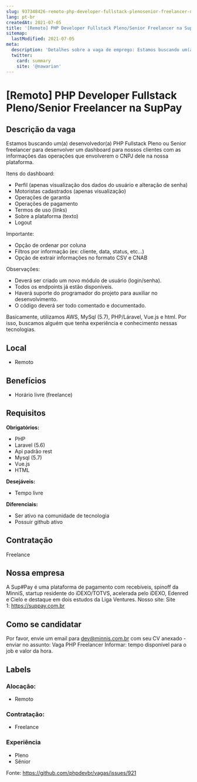 ```yaml
---
slug: 937348426-remoto-php-developer-fullstack-plenosenior-freelancer-na-suppay
lang: pt-br
createdAt: 2021-07-05
title: '[Remoto] PHP Developer Fullstack Pleno/Senior Freelancer na SupPay  - Vaga de Emprego'
sitemap:
  lastModified: 2021-07-05
meta:
  description: 'Detalhes sobre a vaga de emprego: Estamos buscando um(a) desenvolvedor(a) PHP Fullstack Pleno ou Senior freelancer para desenvolver um dashboard para nossos clientes com as informações das operações que envolverem o CNPJ dele na nossa plataforma.  Itens do dashboard: - Perfil (apenas visualização dos dados do usuário e alteração de senha) - Motoristas cadastrados (apenas visualização) - Operações de garantia - Operações de pagamento - Termos de uso (links) - Sobre a plataforma (texto) - Logout Importante: - Opção de ordenar por coluna - Filtros por informação (ex: cliente, data, status, etc…) - Opção de extrair informações no formato CSV e CNAB Observações: - Deverá ser criado um novo módulo de usuário (login/senha). - Todos os endpoints já estão disponíveis. - Haverá suporte do programador do projeto para auxiliar no desenvolvimento. - O código deverá ser todo comentado e documentado. Basicamente, utilizamos AWS, MySql (5.7), PHP/Láravel, Vue.js e html. Por isso, buscamos alguém que tenha experiência e conhecimento nessas tecnologias.'
  twitter:
    card: summary
    site: '@nawarian'
---
```


# [Remoto] PHP Developer Fullstack Pleno/Senior Freelancer na SupPay 

## Descrição da vaga

Estamos buscando um(a) desenvolvedor(a) PHP Fullstack Pleno ou Senior freelancer para desenvolver um dashboard para nossos clientes com as informações das operações que envolverem o CNPJ dele na nossa plataforma. 

Itens do dashboard:
- Perfil (apenas visualização dos dados do usuário e alteração de senha)
- Motoristas cadastrados (apenas visualização)
- Operações de garantia
- Operações de pagamento
- Termos de uso (links)
- Sobre a plataforma (texto)
- Logout

Importante: 
- Opção de ordenar por coluna
- Filtros por informação (ex: cliente, data, status, etc…)
- Opção de extrair informações no formato CSV e CNAB

Observações:
- Deverá ser criado um novo módulo de usuário (login/senha). 
- Todos os endpoints já estão disponíveis. 
- Haverá suporte do programador do projeto para auxiliar no desenvolvimento. 
- O código deverá ser todo comentado e documentado.

Basicamente, utilizamos AWS, MySql (5.7), PHP/Láravel, Vue.js e html. Por isso, buscamos alguém que tenha experiência e conhecimento nessas tecnologias.

## Local

- Remoto

## Benefícios

- Horário livre (freelance)

## Requisitos

**Obrigatórios:**
- PHP
- Laravel (5.6)
- Api padrão rest
- Mysql (5.7)
- Vue.js
- HTML

**Desejáveis:**
- Tempo livre

**Diferenciais:**
- Ser ativo na comunidade de tecnologia
- Possuir github ativo

## Contratação

Freelance

## Nossa empresa

A Sup#Pay é uma plataforma de pagamento com recebíveis, spinoff da MinniS, startup residente do iDEXO/TOTVS, acelerada pelo iDEXO, Edenred e Cielo e destaque em dois estudos da Liga Ventures. Nosso site: Site 1: https://suppay.com.br

## Como se candidatar

Por favor, envie um email para dev@minnis.com.br com seu CV anexado - enviar no assunto: Vaga PHP Freelancer
Informar: tempo disponível para o job e valor da hora.

## Labels

<!-- Escolha abaixo, apague as que não fizerem sentido: -->
### Alocação:
- Remoto

### Contratação:
- Freelance

### Experiência
- Pleno
- Sênior

Fonte: https://github.com/phpdevbr/vagas/issues/921